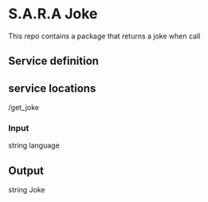 # S.A.R.A Joke
This repo contains a package that returns a joke when call

## Service definition

## service locations
/get_joke

### Input
string language

## Output
string Joke